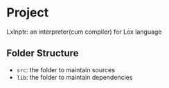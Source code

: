 # Project
LxInptr: an interpreter(cum compiler) for Lox language

## Folder Structure
- `src`: the folder to maintain sources
- `lib`: the folder to maintain dependencies